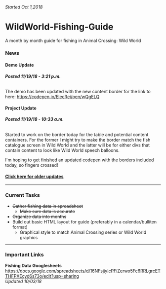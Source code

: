 ###### Started Oct 1,2018

# WildWorld-Fishing-Guide
A month by month guide for fishing in Animal Crossing: Wild World

### News

#### Demo Update
###### **Posted 11/19/18 - 3:21 p.m.**

The demo has been updated with the new content border for the link to here: https://codepen.io/ElecRei/pen/wQgELQ

#### Project Update
###### **Posted 11/19/18 - 10:33 a.m.**

Started to work on the border today for the table and potential content containers. For the former I might try to make the border match the fish catalogue screen in Wild World and the latter will be for either divs that contain content to look like Wild World speech balloons.

I'm hoping to get finished an updated codepen with the borders included today, so fingers crossed!

#### [Click here for older updates](https://github.com/ElecRei/WildWorld-Fishing-Guide/blob/master/updates-archive.md)

---

### Current Tasks

* ~~Gather fishing data in spreadsheet~~
  * ~~Make sure data is accurate~~
* ~~Organize data into months~~
* Build out basic HTML layout for guide (preferably in a calendar/bulliten format)
  * Graphical style to match Animal Crossing series or Wild World graphics

---

### Important Links

**Fishing Data Googlesheets**
https://docs.google.com/spreadsheets/d/16NFsjjyIcPFiZerwo5Fc6RRLgrcETTHFPXEcyd6s73o/edit?usp=sharing  
*Updated 10/03/18*
